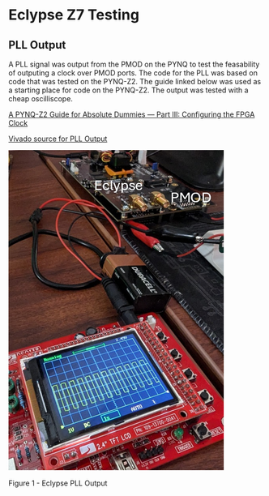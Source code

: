 # Eclypse Z7 Testing

## PLL Output

A PLL signal was output from the PMOD on the PYNQ to test the feasability of outputing a clock over PMOD ports. The code for the PLL was based on code that was tested on the PYNQ-Z2. The guide linked below was used as a starting place for code on the PYNQ-Z2.   The output was tested with a cheap oscilliscope. 

[A PYNQ-Z2 Guide for Absolute Dummies — Part III: Configuring the FPGA Clock](https://blog.umer-farooq.com/a-pynq-z2-guide-for-absolute-dummies-part-iii-tick-tock-using-fpga-clock-33a34ef3f51a)


[Vivado source for PLL Output](https://github.com/Eskdagoat/Qorvo_F24_SD/tree/main/Eclypse_TEST/Eclypse_Test_PLL_1)

![Eclypse PLL Output](Eclypse_TEST/Images/Eclypse_PLL_1.png)

Figure 1 - Eclypse PLL Output
